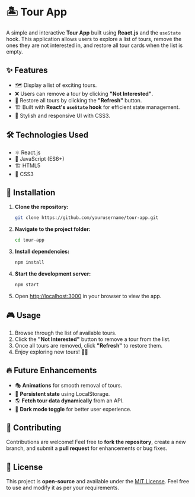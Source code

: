 # 🏝️ Tour App

A simple and interactive **Tour App** built using **React.js** and the `useState` hook. This application allows users to explore a list of tours, remove the ones they are not interested in, and restore all tour cards when the list is empty.

## ✨ Features
- 🗺️ Display a list of exciting tours.
- ❌ Users can remove a tour by clicking **"Not Interested"**.
- 🔄 Restore all tours by clicking the **"Refresh"** button.
- 🏗️ Built with **React's `useState` hook** for efficient state management.
- 🎨 Stylish and responsive UI with CSS3.

## 🛠️ Technologies Used
- ⚛️ React.js
- 📜 JavaScript (ES6+)
- 🏗️ HTML5
- 🎨 CSS3

## 🚀 Installation
1. **Clone the repository:**
   ```bash
   git clone https://github.com/yourusername/tour-app.git
   ```
2. **Navigate to the project folder:**
   ```bash
   cd tour-app
   ```
3. **Install dependencies:**
   ```bash
   npm install
   ```
4. **Start the development server:**
   ```bash
   npm start
   ```
5. Open [http://localhost:3000](http://localhost:3000) in your browser to view the app.

## 🎮 Usage
1. Browse through the list of available tours.
2. Click the **"Not Interested"** button to remove a tour from the list.
3. Once all tours are removed, click **"Refresh"** to restore them.
4. Enjoy exploring new tours! 🧳✨

## 🔥 Future Enhancements
- 🎭 **Animations** for smooth removal of tours.
- 🔄 **Persistent state** using LocalStorage.
- 🌎 **Fetch tour data dynamically** from an API.
- 🎨 **Dark mode toggle** for better user experience.

## 🤝 Contributing
Contributions are welcome! Feel free to **fork the repository**, create a new branch, and submit a **pull request** for enhancements or bug fixes.

## 📜 License
This project is **open-source** and available under the [MIT License](LICENSE). Feel free to use and modify it as per your requirements.




